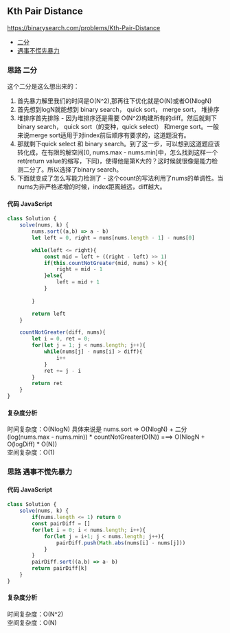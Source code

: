 ## Kth Pair Distance

https://binarysearch.com/problems/Kth-Pair-Distance
- [二分](#思路-二分)
- [遇事不慌先暴力](#思路-遇事不慌先暴力)

### 思路 二分
这个二分是这么想出来的：
1. 首先暴力解里我们的时间是O(N^2),那再往下优化就是O(N)或者O(NlogN)
2. 首先想到logN就能想到 binary search， quick sort， merge sort， 堆排序
3. 堆排序首先排除 - 因为堆排序还是需要 O(N^2)构建所有的diff。然后就剩下 binary search， quick sort（的变种，quick select） 和merge sort。一般来说merge sort适用于对index前后顺序有要求的，这道题没有。
4. 那就剩下quick select 和 binary search。到了这一步，可以想到这道题应该转化成，在有限的解空间[0, nums.max - nums.min]中，怎么找到这样一个ret(return value的缩写，下同)，使得他是第K大的？这时候就很像是能力检测二分了。所以选择了binary search。
5. 下面就变成了怎么写能力检测了 - 这个count的写法利用了nums的单调性。当nums为非严格递增的时候，index距离越远，diff越大。
#### 代码 JavaScript

```JavaScript
class Solution {
    solve(nums, k) {
        nums.sort((a,b) => a - b)
        let left = 0, right = nums[nums.length - 1] - nums[0]

        while(left <= right){
            const mid = left + ((right - left) >> 1)
            if(this.countNotGreater(mid, nums) > k){
                right = mid - 1
            }else{
                left = mid + 1
            }
            
        }

        return left
    }

    countNotGreater(diff, nums){
        let i = 0, ret = 0;
        for(let j = 1; j < nums.length; j++){
            while(nums[j] - nums[i] > diff){
                i++
            }
            ret += j - i 
        }
        return ret
    }
}

```

#### 复杂度分析
时间复杂度：O(NlogN) 具体来说是 nums.sort => O(NlogN) + 二分 (log(nums.max - nums.min)) * countNotGreater(O(N)) ===> O(NlogN + O(logDiff) * O(N)) </br>
空间复杂度：O(1)
### 思路 遇事不慌先暴力

#### 代码 JavaScript

```JavaScript
class Solution {
    solve(nums, k) {
        if(nums.length <= 1) return 0
        const pairDiff = []
        for(let i = 0; i < nums.length; i++){
            for(let j = i+1; j < nums.length; j++){
                pairDiff.push(Math.abs(nums[i] - nums[j]))
            }
        }
        pairDiff.sort((a,b) => a- b)
        return pairDiff[k]
    }
}

```

#### 复杂度分析
时间复杂度：O(N^2) </br>
空间复杂度：O(N)
